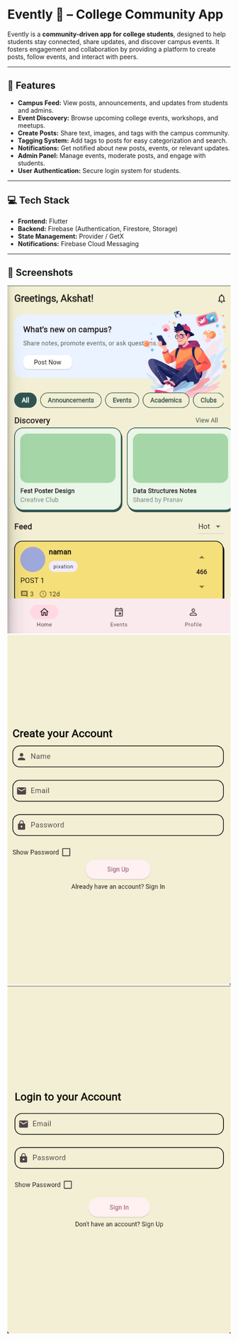 # Evently 🎉 – College Community App

Evently is a **community-driven app for college students**, designed to help students stay connected, share updates, and discover campus events. It fosters engagement and collaboration by providing a platform to create posts, follow events, and interact with peers.  

---

## 📝 Features

- **Campus Feed:** View posts, announcements, and updates from students and admins.  
- **Event Discovery:** Browse upcoming college events, workshops, and meetups.  
- **Create Posts:** Share text, images, and tags with the campus community.  
- **Tagging System:** Add tags to posts for easy categorization and search.  
- **Notifications:** Get notified about new posts, events, or relevant updates.  
- **Admin Panel:** Manage events, moderate posts, and engage with students.  
- **User Authentication:** Secure login system for students.  

---

## 💻 Tech Stack

- **Frontend:** Flutter  
- **Backend:** Firebase (Authentication, Firestore, Storage)  
- **State Management:** Provider / GetX  
- **Notifications:** Firebase Cloud Messaging  

---

## 📸 Screenshots

![alt text](image.png) 
![alt text](image-1.png)
![alt text](image-2.png)


